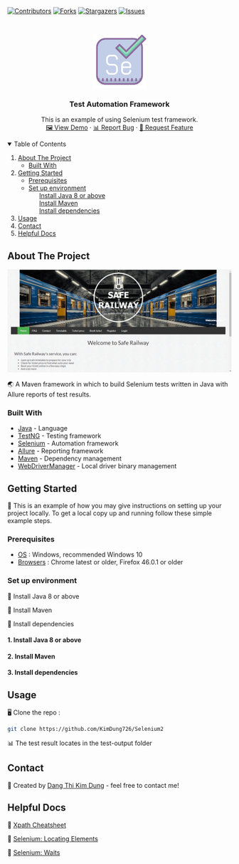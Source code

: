 [![Contributors][contributors-shield]][contributors-url]
[![Forks][forks-shield]][forks-url]
[![Stargazers][stars-shield]][stars-url]
[![Issues][issues-shield]][issues-url]

<!-- PROJECT LOGO -->
<br />
<p align="center">
  <a href="https://github.com/KimDung726/Selenium2">
    <img src="src/main/java/utility/image/logo.png" alt="Logo" width="120" height="120">
  </a>

<h3 align="center">Test Automation Framework</h3>

  <p align="center">
    This is an example of using Selenium test framework.
    <br />
    <a href="https://github.com/KimDung726/Selenium2">🖼 View Demo</a>
    ·
    <a href="https://github.com/KimDung726/Selenium2">📊 Report Bug</a>
    ·
    <a href="https://github.com/KimDung726/Selenium2">🛂 Request Feature</a>
  </p>

<!-- TABLE OF CONTENTS -->
<details open="open">
  <summary>Table of Contents</summary>
  <ol>
    <li>
      <a href="#about-the-project">About The Project</a>
      <ul>
        <li><a href="#built-with">Built With</a></li>
      </ul>
    </li>
    <li>
      <a href="#getting-started">Getting Started</a>
      <ul>
        <li><a href="#prerequisites">Prerequisites</a></li>
        <li>
            <a href="#set-up-environment">Set up environment</a>
            <ul><a href="#install-java-8-or-above">Install Java 8 or above</a></ul>
            <ul><a href="#install-maven">Install Maven</a></ul>
            <ul><a href="#install-dependencies">Install dependencies</a></ul>
        </li>
      </ul>
    </li>
    <li><a href="#usage">Usage</a></li>
    <li><a href="#contact">Contact</a></li>
    <li><a href="#helpful-docs">Helpful Docs</a></li>
  </ol>
</details>


<!-- ABOUT THE PROJECT -->

## About The Project

[![Website need testing][product-screenshot]](http://www.railway.somee.com/Page/HomePage.cshtml)

🌏 A Maven framework in which to build Selenium tests written in Java with Allure reports of test results.


### Built With

* [Java](https://en.wikipedia.org/wiki/Java_(programming_language)) - Language
* [TestNG](https://github.com/cbeust/testng) - Testing framework
* [Selenium](https://github.com/SeleniumHQ/selenium) - Automation framework
* [Allure](https://github.com/allure-framework) - Reporting framework
* [Maven](https://maven.apache.org/) - Dependency management
* [WebDriverManager](https://github.com/bonigarcia/webdrivermanager) - Local driver binary management


<!-- GETTING STARTED -->

## Getting Started

📖 This is an example of how you may give instructions on setting up your project locally. To get a local copy up and
running follow these simple example steps.


### Prerequisites

* [OS](https://www.microsoft.com/en-us/software-download/windows10) : Windows, recommended Windows 10
* [Browsers](https://www.jetbrains.com/idea/download/#section=windows) : Chrome latest or older, Firefox 46.0.1 or older


### Set up environment

🔵 Install Java 8 or above

🔵 Install Maven

🔵 Install dependencies

#### 1. Install Java 8 or above

#### 2. Install Maven

#### 3. Install dependencies


<!-- USAGE -->

## Usage

🖥 Clone the repo : 

   ```sh
   git clone https://github.com/KimDung726/Selenium2
   ```

📊 The test result locates in the test-output folder


<!-- CONTACT -->

## Contact

📱 Created by [Dang Thi Kim Dung](kimdung726@gmail.com) - feel free to contact me!


<!-- HELPFUL DOCS -->

## Helpful Docs

📑 [Xpath Cheatsheet](https://devhints.io/xpath)

📑 [Selenium: Locating Elements](https://selenium-python.readthedocs.io/locating-elements.html)

📑 [Selenium: Waits](https://selenium-python.readthedocs.io/waits.html)

[contributors-shield]: https://img.shields.io/github/contributors/KimDung726/Selenium2.svg?style=for-the-badge

[contributors-url]: https://github.com/KimDung726/Selenium2/graphs/contributors

[forks-shield]: https://img.shields.io/github/forks/KimDung726/Selenium2.svg?style=for-the-badge

[forks-url]: https://github.com/KimDung726/Selenium2/graphs/network/members

[stars-shield]: https://img.shields.io/github/stars/KimDung726/Selenium2.svg?style=for-the-badge

[stars-url]: https://github.com/KimDung726/Selenium2/graphs/stargazers

[issues-shield]: https://img.shields.io/github/issues/KimDung726/Selenium2.svg?style=for-the-badge

[issues-url]: https://github.com/KimDung726/Selenium2/graphs/issues

[license-shield]: https://img.shields.io/github/license/othneildrew/Best-README-Template.svg?style=for-the-badge

[license-url]:https://github.com/KimDung726/Selenium2/graphs/blob/master/LICENSE.txt

[linkedin-shield]: https://img.shields.io/badge/-LinkedIn-black.svg?style=for-the-badge&logo=linkedin&colorB=555

[product-screenshot]: src/main/java/utility/image/screenshot.png
